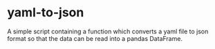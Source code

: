 # yaml-to-json
A simple script containing a function which converts a yaml file to json format so that the data can be read into a pandas DataFrame.
